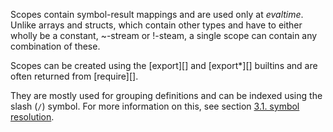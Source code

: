 Scopes contain symbol-result mappings and are used only at *evaltime*. Unlike
arrays and structs, which contain other types and have to either wholly be a
constant, ~-stream or !-steam, a single scope can contain any combination of these.

Scopes can be created using the [export][] and [export*][] builtins and are often
returned from [require][].

They are mostly used for grouping definitions and can be indexed using the slash
(`/`) symbol. For more information on this, see section [3.1. symbol resolution](./03-1_symbol-resolution.html).

